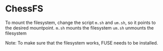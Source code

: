 # ChessFS
To mount the filesystem, change the script `m.sh` and `um.sh`, so it points to the desired mountpoint.
`m.sh` mounts the filesystem
`um.sh` unmounts the filesystem

Note: To make sure that the filesystem works, FUSE needs to be installed. 
